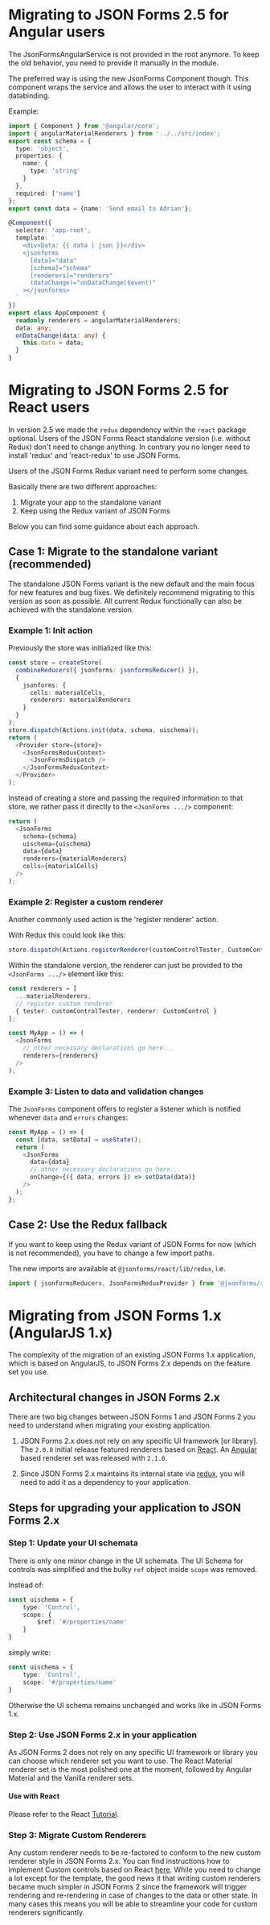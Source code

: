# Migrating to JSON Forms 2.5 for Angular users
The JsonFormsAngularService is not provided in the root anymore. 
To keep the old behavior, you need to provide it manually in the module.

The preferred way is using the new JsonForms Component though.
This component wraps the service and allows the user to interact with it using databinding.

Example:

```ts
import { Component } from '@angular/core';
import { angularMaterialRenderers } from '../../src/index';
export const schema = {
  type: 'object',
  properties: {
    name: {
      type: 'string'
    }
  },
  required: ['name']
};
export const data = {name: 'Send email to Adrian'};

@Component({
  selector: 'app-root',
  template: `
    <div>Data: {{ data | json }}</div>
    <jsonforms
      [data]="data"
      [schema]="schema"
      [renderers]="renderers"
      (dataChange)="onDataChange($event)"
    ></jsonforms>
  `
})
export class AppComponent {
  readonly renderers = angularMaterialRenderers;
  data: any;
  onDataChange(data: any) {
    this.data = data;
  }
}
```

# Migrating to JSON Forms 2.5 for React users

In version 2.5 we made the `redux` dependency within the `react` package optional.
Users of the JSON Forms React standalone version (i.e. without Redux) don't need to change anything.
In contrary you no longer need to install 'redux' and 'react-redux' to use JSON Forms.

Users of the JSON Forms Redux variant need to perform some changes.

Basically there are two different approaches:
1. Migrate your app to the standalone variant
2. Keep using the Redux variant of JSON Forms

Below you can find some guidance about each approach.

## Case 1: Migrate to the standalone variant (recommended)

The standalone JSON Forms variant is the new default and the main focus for new features and bug fixes.
We definitely recommend migrating to this version as soon as possible.
All current Redux functionally can also be achieved with the standalone version.

### Example 1: Init action
Previously the store was initialized like this:
```ts
const store = createStore(
  combineReducers({ jsonforms: jsonformsReducer() }),
  {
    jsonforms: {
      cells: materialCells,
      renderers: materialRenderers
    }
  }
);
store.dispatch(Actions.init(data, schema, uischema));
return (
  <Provider store={store}>
    <JsonFormsReduxContext>
      <JsonFormsDispatch />
    </JsonFormsReduxContext>
  </Provider>
);
```

Instead of creating a store and passing the required information to that store, we rather pass it directly to the `<JsonForms .../>` component:
```ts
return (
  <JsonForms
    schema={schema}
    uischema={uischema}
    data={data}
    renderers={materialRenderers}
    cells={materialCells}
  />
);
```

### Example 2: Register a custom renderer
Another commonly used action is the 'register renderer' action.

With Redux this could look like this:
```ts
store.dispatch(Actions.registerRenderer(customControlTester, CustomControl));
```

Within the standalone version, the renderer can just be provided to the `<JsonForms .../>` element like this:
```ts
const renderers = [
  ...materialRenderers,
  // register custom renderer
  { tester: customControlTester, renderer: CustomControl }
];

const MyApp = () => (
  <JsonForms
    // other necessary declarations go here...
    renderers={renderers}
  />
);

```
### Example 3: Listen to data and validation changes
The `JsonForms` component offers to register a listener which is notified whenever `data` and `errors` changes:

```ts
const MyApp = () => {
  const [data, setData] = useState();
  return (
    <JsonForms
      data={data}
      // other necessary declarations go here...
      onChange={({ data, errors }) => setData(data)}
    />
  );
};
```

## Case 2: Use the Redux fallback

If you want to keep using the Redux variant of JSON Forms for now (which is not recommended), you have to change a few import paths.

The new imports are available at `@jsonforms/react/lib/redux`, i.e.

```ts
import { jsonformsReducers, JsonFormsReduxProvider } from '@jsonforms/react/lib/redux';
```

# Migrating from JSON Forms 1.x (AngularJS 1.x)
The complexity of the migration of an existing JSON Forms 1.x application, which is based on AngularJS, to JSON Forms 2.x depends on the feature set you use.

## Architectural changes in JSON Forms 2.x
There are two big changes between JSON Forms 1 and JSON Forms 2 you need to understand when migrating your existing application.

1. JSON Forms 2.x does not rely on any specific UI framework [or library]. The `2.0.0` initial release featured renderers based on [React](https://reactjs.org). An [Angular](https://angular.io) based renderer set was released with `2.1.0`.

2. Since JSON Forms 2.x maintains its internal state via [redux](https://redux.js.org/), you will need to add it as a dependency to your application.

## Steps for upgrading your application to JSON Forms 2.x

### Step 1: Update your UI schemata
There is only one minor change in the UI schemata. The UI Schema for controls was simplified and the bulky `ref` object inside `scope` was removed.

Instead of:
```ts
const uischema = {
    type: 'Control',
    scope: {
        $ref: '#/properties/name'
    }
}
```
simply write:
```ts
const uischema = {
    type: 'Control',
    scope: '#/properties/name'
}
```
Otherwise the UI schema remains unchanged and works like in JSON Forms 1.x.

### Step 2: Use JSON Forms 2.x in your application
As JSON Forms 2 does not rely on any specific UI framework or library you can choose which renderer set you want to use. The React Material renderer set is the most polished one at the moment, followed by Angular Material and the Vanilla renderer sets.

#### Use with React
Please refer to the React [Tutorial](http://jsonforms.io/docs/tutorial).

### Step 3: Migrate Custom Renderers
Any custom renderer needs to be re-factored to conform to the new custom renderer style in JSON Forms 2.x. You can find instructions how to implement Custom controls based on React [here](http://jsonforms.io/docs/custom-renderers). While you need to change a lot except for the template, the good news it that writing custom renderers became much simpler in JSON Forms 2 since the framework will trigger rendering and re-rendering in case of changes to the data or other state. In many cases this means you will be able to streamline your code for custom renderers significantly.
